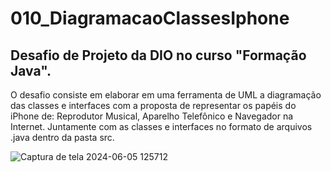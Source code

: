# 010_DiagramacaoClassesIphone
## Desafio de Projeto da DIO no curso "Formação Java".

O desafio consiste em elaborar em uma ferramenta de UML a diagramação das classes e interfaces com a proposta de representar os papéis do iPhone de: 
Reprodutor Musical, Aparelho Telefônico e Navegador na Internet. Juntamente com as classes e interfaces no formato de arquivos .java dentro da pasta src.

![Captura de tela 2024-06-05 125712](https://github.com/GuilhermeRSouza34/DiagramacaoClassesIphone/assets/128177030/5acc9c0e-4025-40ea-af29-4ee75c176e70)
